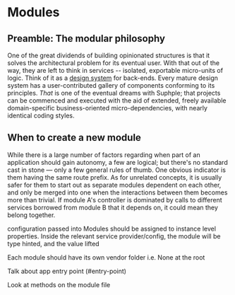 # Modules

## Preamble: The modular philosophy
One of the great dividends of building opinionated structures is that it solves the architectural problem for its eventual user. With that out of the way, they are left to think in services -- isolated, exportable micro-units of logic. Think of it as a [design system](https://en.wikipedia.org/wiki/Design_system) for back-ends. Every mature design system has a user-contributed gallery of components conforming to its principles. *That* is one of the eventual dreams with Suphple; that projects can be commenced and executed with the aid of extended, freely available domain-specific business-oriented micro-dependencies, with nearly identical coding styles.

## When to create a new module
While there is a large number of factors regarding when part of an application should gain autonomy, a few are logical; but there's no standard cast in stone — only a few general rules of thumb. One obvious indicator is them having the same route prefix. As for unrelated concepts, it is usually safer for them to start out as separate modules dependent on each other, and only be merged into one when the interactions between them becomes more than trivial. If module A's controller is dominated by calls to different services borrowed from module B that it depends on, it could mean they belong together.

configuration passed into Modules should be assigned to instance level 
properties. Inside the relevant service provider/config, the module will be type 
hinted, and the value lifted

Each module should have its own vendor folder i.e. None at the root

Talk about app entry point (#entry-point)

Look at methods on the module file